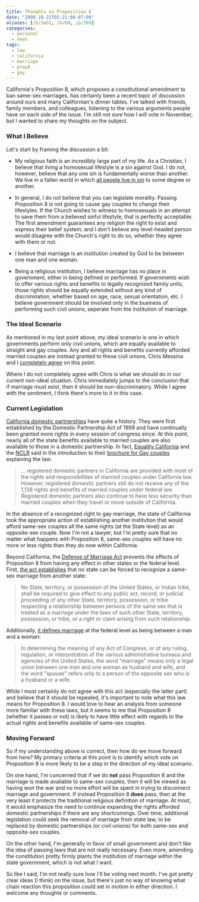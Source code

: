 ```yaml
---
title: Thoughts on Proposition 8
date: "2008-10-21T01:21:08-07:00"
aliases: [/b/3wD1, /b/69, /p/369]
categories:
  - personal
  - news
tags:
  - law
  - california
  - marriage
  - prop8
  - gay
---
```


California's Proposition 8, which proposes a constitutional amendment to ban same-sex marriages, has certainly been a
recent topic of discussion around ours and many Californian's dinner tables. I've talked with friends, family members,
and colleagues, listening to the various arguments people have on each side of the issue. I'm still not sure how I will
vote in November, but I wanted to share my thoughts on the subject.

### What I Believe

Let's start by framing the discussion a bit:

- My religious faith is an incredibly large part of my life. As a Christian, I believe that living a homosexual
  lifestyle is a sin against God. I do not, however, believe that any one sin is fundamentally worse than another. We
  live in a fallen world in which [all people live in sin][] to some degree or another.

- In general, I do not believe that you can legislate morality. Passing Proposition 8 is not going to cause gay
  couples to change their lifestyles. If the Church wishes to witness to homosexuals in an attempt to save them from a
  believed sinful lifestyle, that is perfectly acceptable. The first amendment guarantees any religion the right to
  exist and express their belief system, and I don't believe any level-headed person would disagree with the Church's
  right to do so, whether they agree with them or not.

- I believe that marriage is an institution created by God to be between one man and one woman.

- Being a religious institution, I believe marriage has no place in government, either in being defined or performed.
  If governments wish to offer various rights and benefits to legally recognized family units, those rights should be
  equally extended without any kind of discrimination, whether based on age, race, sexual orientation, etc. I believe
  government should be involved only in the business of performing such civil unions, seperate from the institution of
  marriage.

[all people live in sin]: http://youversion.com/reader.php?startverse=Rom.3.23

### The Ideal Scenario

As mentioned in my last point above, my ideal scenario is one in which governments perform only civil unions, which are
equally available to straight and gay couples. Any and all rights and benefits currently afforded married couples are
instead granted to these civil unions. Chris Messina and I [completely agree][] on this point.

Where I do not completely agree with Chris is what we should do in our current non-ideal situation. Chris immediately
jumps to the conclusion that if marriage must exist, then it should be non-discriminatory. While I agree with the
sentiment, I think there's more to it in this case.

[completely agree]: http://factoryjoe.com/blog/2008/10/18/my-argument-against-proposition-8/

### Current Legislation

[California domestic partnerships][] have quite a history. They were first established by the Domestic Partnership Act
of 1999 and have continually been granted more rights in every session of congress since. At this point, nearly all of
the state benefits available to married couples are also available to those in a domestic partnership. In fact,
[Equality California][] and the [NCLR][] said in the introduction to their [brochure for Gay couples][] explaining the
law:

> ... registered domestic partners in California are provided with most of the rights and responsibilities of married
> couples under California law. However, registered domestic partners still do not receive any of the 1,138 rights and
> benefits of married couples under federal law. Registered domestic partners also continue to have less security than
> married couples when they travel or move outside of California.

In the absence of a recognized right to gay marriage, the state of California took the appropriate action of
establishing another institution that would afford same-sex couples all the same rights (at the State level) as an
opposite-sex couple. Now I'm not a lawyer, but I'm pretty sure that no matter what happens with Proposition 8, same-sex
couples will have no more or less rights than they do now within California.

Beyond California, the [Defense of Marriage Act][] prevents the effects of Proposition 8 from having any effect in other
states or the federal level. First, [the act establishes][] that no state can be forced to recognize a same-sex
marriage from another state:

> No State, territory, or possession of the United States, or Indian tribe, shall be required to give effect to any
> public act, record, or judicial proceeding of any other State, territory, possession, or tribe respecting a
> relationship between persons of the same sex that is treated as a marriage under the laws of such other State,
> territory, possession, or tribe, or a right or claim arising from such relationship.

Additionally, [it defines marriage][] at the federal level as being between a man and a woman:

> In determining the meaning of any Act of Congress, or of any ruling, regulation, or interpretation of the various
> administrative bureaus and agencies of the United States, the word "marriage" means only a legal union between one man
> and one woman as husband and wife, and the word "spouse" refers only to a person of the opposite sex who is a husband
> or a wife.

While I most certainly do not agree with this act (especially the latter part) and believe that it should be repealed,
it's important to note what this law means for Proposition 8. I would love to hear an analysis from someone more
familiar with these laws, but it seems to me that Proposition 8 (whether it passes or not) is likely to have little
effect with regards to the actual rights and benefits available of same-sex couples.

[Equality California]: http://www.eqca.org/
[NCLR]: http://www.nclrights.org/
[brochure for Gay couples]: http://www.eqca.org/atf/cf/%7B687DF34F-6480-4BCD-9C2B-1F33FD8E1294%7D/AB205FAQ.PDF
[California domestic partnerships]: http://en.wikipedia.org/wiki/Domestic_partnership_in_California
[Defense of Marriage Act]: http://en.wikipedia.org/wiki/Defense_of_Marriage_Act
[the act establishes]: http://www.law.cornell.edu/uscode/28/usc_sec_28_00001738---C000-.html
[it defines marriage]: http://www.law.cornell.edu/uscode/1/7.html

### Moving Forward

So if my understanding above is correct, then how do we move forward from here? My primary criteria at this point is to
identify which vote on Proposition 8 is more likely to be a step in the direction of my ideal scenario.

On one hand, I'm concerned that if we do **not** pass Proposition 8 and the marriage is made available to same-sex
couples, then it will be viewed as having won the war and no more effort will be spent in trying to disconnect marriage
and government. If instead Proposition 8 **does** pass, then at the very least it protects the traditional religious
definition of marriage. At most, it would emphasize the need to continue expanding the rights afforded domestic
partnerships if there are any shortcomings. Over time, additional legislation could seek the removal of marriage from
state law, to be replaced by domestic partnerships (or civil unions) for both same-sex and opposite-sex couples.

On the other hand, I'm generally in favor of small government and don't like the idea of passing laws that are not
really necessary. Even more, amending the constitution pretty firmly plants the institution of marriage within the
state government, which is not what I want.

So like I said, I'm not really sure how I'll be voting next month. I've got pretty clear ideas (I think) on the issue,
but there's just no way of knowing what chain reaction this proposition could set in motion in either direction. I
welcome any thoughts or comments.
